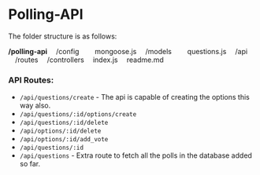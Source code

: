 # Polling-API

The folder structure is as follows:

**/polling-api**
&emsp;/config
&emsp;&emsp;mongoose.js
&emsp;/models
&emsp;&emsp;questions.js
&emsp;/api
&emsp;/routes
&emsp;/controllers
&emsp;index.js
&emsp;readme.md

### API Routes:

- `/api/questions/create`  - The api is capable of creating the options this way also.
- `/api/questions/:id/options/create`
- `/api/questions/:id/delete`
- `/api/options/:id/delete`
- `/api/options/:id/add_vote`
- `/api/questions/:id`
- `/api/questions` - Extra route to fetch all the polls in the database added so far.

